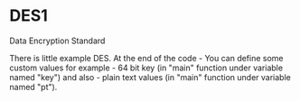 # DES1
Data Encryption Standard


There is little example DES.
At the end of the code - You can define some custom values for example - 64 bit key (in "main" function under variable named "key") and also - plain text values (in "main" function under variable named "pt").
